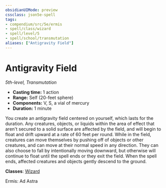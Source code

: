 ```yaml
---
obsidianUIMode: preview
cssclass: json5e-spell
tags:
- compendium/src/5e/ermis
- spell/class/wizard
- spell/level/5
- spell/school/transmutation
aliases: ["Antigravity Field"]
---
```

# Antigravity Field
*5th-level, Transmutation*  

- **Casting time:** 1 action
- **Range:** Self (20-feet sphere)
- **Components:** V, S, a vial of mercury
- **Duration:** 1 minute

You create an antigravity field centered on yourself, which lasts for the duration. Any creatures, objects, or liquids within the area of effect that aren't secured to a solid surface are affected by the field, and will begin to float and drift upward at a rate of 60 feet per round. While in the field, creatures can move themselves by pushing off of objects or other creatures, and can move at their normal speed in any direction. They can also choose to fall by intentionally moving downward, but otherwise will continue to float until the spell ends or they exit the field. When the spell ends, affected creatures and objects gently descend to the ground.

**Classes**: [Wizard](../../5e-compendium/classes/wizard.md#)

Ermis: Ad Astra